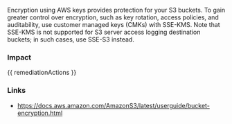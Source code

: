 
Encryption using AWS keys provides protection for your S3 buckets. To gain greater control over encryption, such as key rotation, access policies, and auditability, use customer managed keys (CMKs) with SSE-KMS.
Note that SSE-KMS is not supported for S3 server access logging destination buckets; in such cases, use SSE-S3 instead.


### Impact
<!-- Add Impact here -->

<!-- DO NOT CHANGE -->
{{ remediationActions }}

### Links
- https://docs.aws.amazon.com/AmazonS3/latest/userguide/bucket-encryption.html


